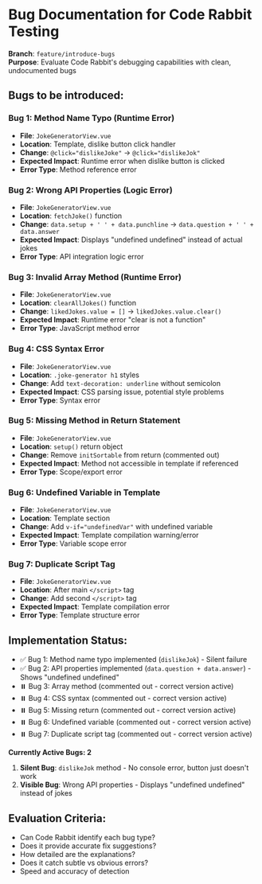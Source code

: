 # Bug Documentation for Code Rabbit Testing

**Branch**: `feature/introduce-bugs`  
**Purpose**: Evaluate Code Rabbit's debugging capabilities with clean, undocumented bugs

## Bugs to be introduced:

### Bug 1: Method Name Typo (Runtime Error)
- **File**: `JokeGeneratorView.vue`
- **Location**: Template, dislike button click handler
- **Change**: `@click="dislikeJoke"` → `@click="dislikeJok"`
- **Expected Impact**: Runtime error when dislike button is clicked
- **Error Type**: Method reference error

### Bug 2: Wrong API Properties (Logic Error)
- **File**: `JokeGeneratorView.vue` 
- **Location**: `fetchJoke()` function
- **Change**: `data.setup + ' ' + data.punchline` → `data.question + ' ' + data.answer`
- **Expected Impact**: Displays "undefined undefined" instead of actual jokes
- **Error Type**: API integration logic error

### Bug 3: Invalid Array Method (Runtime Error)
- **File**: `JokeGeneratorView.vue`
- **Location**: `clearAllJokes()` function  
- **Change**: `likedJokes.value = []` → `likedJokes.value.clear()`
- **Expected Impact**: Runtime error "clear is not a function" 
- **Error Type**: JavaScript method error

### Bug 4: CSS Syntax Error
- **File**: `JokeGeneratorView.vue`
- **Location**: `.joke-generator h1` styles
- **Change**: Add `text-decoration: underline` without semicolon
- **Expected Impact**: CSS parsing issue, potential style problems
- **Error Type**: Syntax error

### Bug 5: Missing Method in Return Statement
- **File**: `JokeGeneratorView.vue`
- **Location**: `setup()` return object
- **Change**: Remove `initSortable` from return (commented out)
- **Expected Impact**: Method not accessible in template if referenced
- **Error Type**: Scope/export error

### Bug 6: Undefined Variable in Template
- **File**: `JokeGeneratorView.vue`
- **Location**: Template section
- **Change**: Add `v-if="undefinedVar"` with undefined variable
- **Expected Impact**: Template compilation warning/error
- **Error Type**: Variable scope error

### Bug 7: Duplicate Script Tag
- **File**: `JokeGeneratorView.vue`
- **Location**: After main `</script>` tag
- **Change**: Add second `</script>` tag
- **Expected Impact**: Template compilation error
- **Error Type**: Template structure error

## Implementation Status:
- ✅ Bug 1: Method name typo implemented (`dislikeJok`) - Silent failure
- ✅ Bug 2: API properties implemented (`data.question + data.answer`) - Shows "undefined undefined"
- ⏸️ Bug 3: Array method (commented out - correct version active)
- ⏸️ Bug 4: CSS syntax (commented out - correct version active)
- ⏸️ Bug 5: Missing return (commented out - correct version active)
- ⏸️ Bug 6: Undefined variable (commented out - correct version active)
- ⏸️ Bug 7: Duplicate script tag (commented out - correct version active)

**Currently Active Bugs: 2**
1. **Silent Bug**: `dislikeJok` method - No console error, button just doesn't work
2. **Visible Bug**: Wrong API properties - Displays "undefined undefined" instead of jokes

## Evaluation Criteria:
- Can Code Rabbit identify each bug type?
- Does it provide accurate fix suggestions?
- How detailed are the explanations?
- Does it catch subtle vs obvious errors?
- Speed and accuracy of detection
